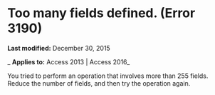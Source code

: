 
# Too many fields defined. (Error 3190)

 **Last modified:** December 30, 2015

 _ **Applies to:** Access 2013 | Access 2016_

You tried to perform an operation that involves more than 255 fields. Reduce the number of fields, and then try the operation again.

